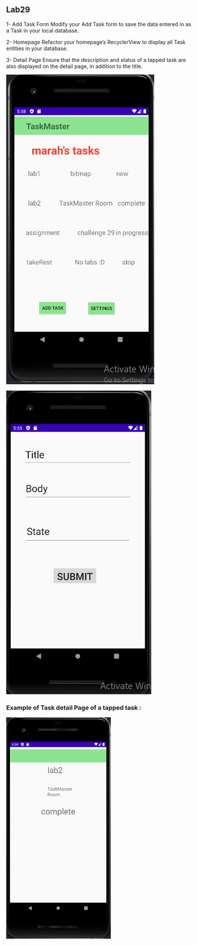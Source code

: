 ## Lab29

1- Add Task Form
Modify your Add Task form to save the data entered in as a Task in your local database.

2- Homepage
Refactor your homepage’s RecyclerView to display all Task entities in your database.

3- Detail Page
Ensure that the description and status of a tapped task are also displayed on the detail page, in addition to the title.

 ![image description](screenshots/home2.png)

![image description](screenshots/form.png)

### Example of Task detail Page of a tapped task :

 ![image description](screenshots/taskdetail29.png)





